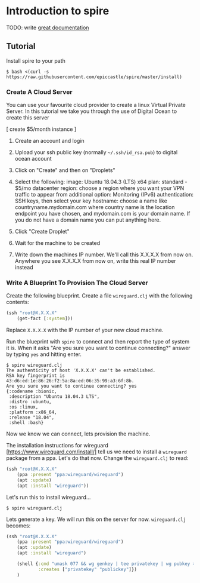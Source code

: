 # Introduction to spire

TODO: write [great documentation](http://jacobian.org/writing/what-to-write/)

## Tutorial

Install spire to your path

    $ bash <(curl -s https://raw.githubusercontent.com/epiccastle/spire/master/install)

### Create A Cloud Server

You can use your favourite cloud provider to create a linux Virtual Private Server. In this tutorial we take you through the use of Digital Ocean to create this server

[ create $5/month instance ]

 1. Create an account and login

 2. Upload your ssh public key (normally `~/.ssh/id_rsa.pub`) to digital ocean account

 3. Click on "Create" and then on "Droplets"

 4. Select the following:
     image: Ubuntu 18.04.3 (LTS) x64
     plan: standard - $5/mo
     datacenter region: choose a region where you want your VPN traffic to appear from
     additional option: Monitoring (IPv6)
     authentication: SSH keys, then select your key
     hostname: choose a name like countryname.mydomain.com where country name is the location endpoint you have chosen, and mydomain.com is your domain name. If you do not have a domain name you can put anything here.

 5. Click "Create Droplet"

 6. Wait for the machine to be created

 7. Write down the machines IP number. We'll call this X.X.X.X from now on. Anywhere you see X.X.X.X from now on, write this real IP number instead

### Write A Blueprint To Provision The Cloud Server

Create the following blueprint. Create a file `wireguard.clj` with the following contents:

```clojure
(ssh "root@X.X.X.X"
    (get-fact [:system]))
```

Replace `X.X.X.X` with the IP number of your new cloud machine.

Run the blueprint with `spire` to connect and then report the type of system it is. When it asks "Are you sure you want to continue connecting?" answer by typing `yes` and hitting enter.

    $ spire wireguard.clj
    The authenticity of host 'X.X.X.X' can't be established.
    RSA key fingerprint is 43:d6:ed:1e:86:26:f2:5a:8a:ed:06:35:99:a3:6f:8b.
    Are you sure you want to continue connecting? yes
    {:codename :bionic,
     :description "Ubuntu 18.04.3 LTS",
     :distro :ubuntu,
     :os :linux,
     :platform :x86_64,
     :release "18.04",
     :shell :bash}

Now we know we can connect, lets provision the machine.

The installation instructions for wireguard [https://www.wireguard.com/install/] tell us we need to install a `wireguard` package from a ppa. Let's do that now. Change the `wireguard.clj` to read:

```clojure
(ssh "root@X.X.X.X"
    (ppa :present "ppa:wireguard/wireguard")
    (apt :update)
    (apt :install "wireguard"))
```

Let's run this to install wireguard...

    $ spire wireguard.clj

Lets generate a key. We will run this on the server for now. `wireguard.clj` becomes:

```clojure
(ssh "root@X.X.X.X"
    (ppa :present "ppa:wireguard/wireguard")
    (apt :update)
    (apt :install "wireguard")

    (shell {:cmd "umask 077 && wg genkey | tee privatekey | wg pubkey > publickey"
            :creates ["privatekey" "publickey"]})
    )
```
